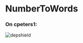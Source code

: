 # NumberToWords

### On cpeters1:

![depshield](https://cpeters1.dev.depshield.sonatype.org/badges/eduard-tita/NumberToWords/depshield.svg)

